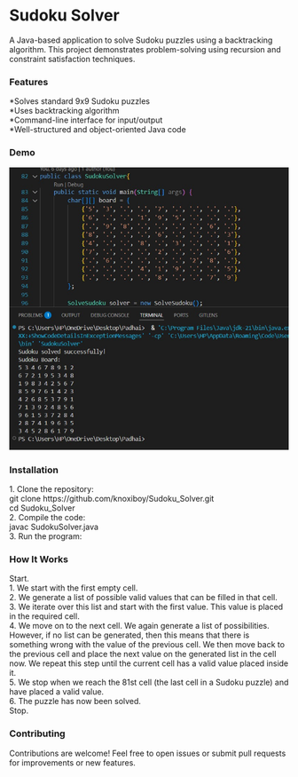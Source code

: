 <h1>Sudoku Solver</h1>
A Java-based application to solve Sudoku puzzles using a backtracking algorithm. This project demonstrates problem-solving using recursion and constraint satisfaction techniques.
<br>


<h3>Features</h3>
*Solves standard 9x9 Sudoku puzzles <br>
*Uses backtracking algorithm <br>
*Command-line interface for input/output <br>
*Well-structured and object-oriented Java code <br>


<h3>Demo</h3>
<img src="img.jpg" alt="Output Image">


<h3>Installation</h3>
1. Clone the repository: <br>
git clone https://github.com/knoxiboy/Sudoku_Solver.git <br>
cd Sudoku_Solver
<br>
2. Compile the code: <br>
javac SudokuSolver.java
<br>
3. Run the program:
<br>


<h3>How It Works</h3>
Start.
<br>
1. We start with the first empty cell.
<br>
2. We generate a list of possible valid values that can be filled in that cell.
<br>
3. We iterate over this list and start with the first value. This value is placed in the required cell.
<br>
4. We move on to the next cell. We again generate a list of possibilities. However, if no list can be generated, then this means that there is something wrong with the value of the previous cell. We then move back to the previous cell and place the next value on the generated list in the cell now. We repeat this step until the current cell has a valid value placed inside it.
<br>
5. We stop when we reach the 81st cell (the last cell in a Sudoku puzzle) and have placed a valid value.
<br>
6. The puzzle has now been solved.
<br>
Stop.

<h3>Contributing</h3>
Contributions are welcome! Feel free to open issues or submit pull requests for improvements or new features.
